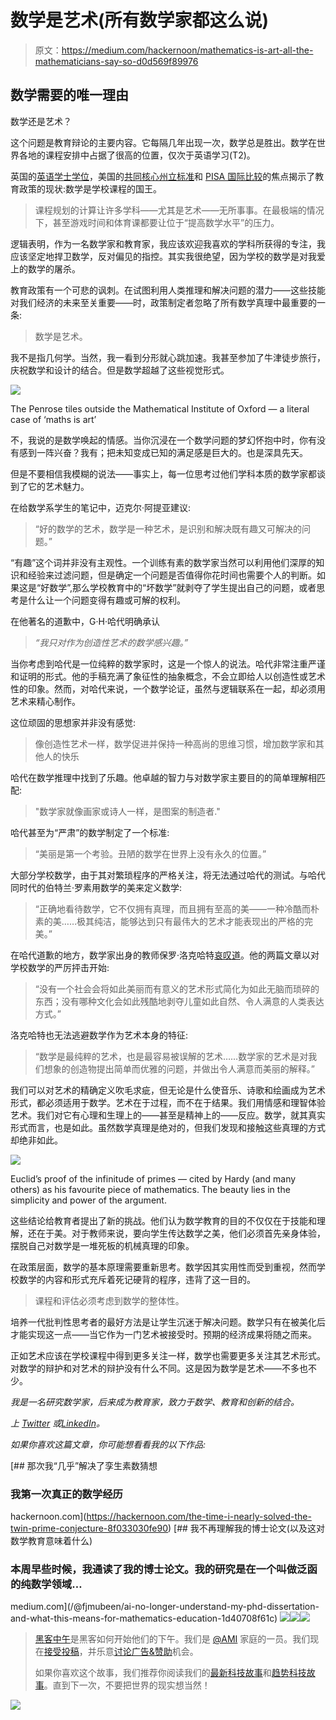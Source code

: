 # 数学是艺术(所有数学家都这么说)

> 原文：<https://medium.com/hackernoon/mathematics-is-art-all-the-mathematicians-say-so-d0d569f89976>

## 数学需要的唯一理由

数学还是艺术？

这个问题是教育辩论的主要内容。它每隔几年出现一次，数学总是胜出。数学在世界各地的课程安排中占据了很高的位置，仅次于英语学习(T2)。

英国的[英语学士学位](https://www.gov.uk/government/publications/english-baccalaureate-ebacc/english-baccalaureate-ebacc)，美国的[共同核心州立标准](http://www.corestandards.org)和 [PISA 国际比较](https://www.oecd.org/pisa/aboutpisa/)的焦点揭示了教育政策的现状:数学是学校课程的国王。

> 课程规划的计算让许多学科——尤其是艺术——无所事事。在最极端的情况下，甚至游戏时间和体育课都要让位于“提高数学水平”的压力。

逻辑表明，作为一名数学家和教育家，我应该欢迎我喜欢的学科所获得的专注，我应该坚定地捍卫数学，反对偏见的指控。其实我很绝望，因为学校的数学是对我爱上的数学的屠杀。

教育政策有一个可悲的讽刺。在试图利用人类推理和解决问题的潜力——这些技能对我们经济的未来至关重要——时，政策制定者忽略了所有数学真理中最重要的一条:

> 数学是艺术。

我不是指几何学。当然，我一看到分形就心跳加速。我甚至参加了牛津徒步旅行，庆祝数学和设计的结合。但是数学超越了这些视觉形式。

![](img/22a53305073216a49ac3b2c0c767244f.png)

The Penrose tiles outside the Mathematical Institute of Oxford — a literal case of ‘maths is art’

不，我说的是数学唤起的情感。当你沉浸在一个数学问题的梦幻怀抱中时，你有没有感到一阵兴奋？我有；把未知变成已知的满足感是巨大的。也是深具先天。

但是不要相信我模糊的说法——事实上，每一位思考过他们学科本质的数学家都谈到了它的艺术魅力。

在给数学系学生的笔记中，迈克尔·阿提亚建议:

> “好的数学的艺术，数学是一种艺术，是识别和解决既有趣又可解决的问题。”

“有趣”这个词并非没有主观性。一个训练有素的数学家当然可以利用他们深厚的知识和经验来过滤问题，但是确定一个问题是否值得你花时间也需要个人的判断。如果这是“好数学”,那么学校教育中的“坏数学”就剥夺了学生提出自己的问题，或者思考是什么让一个问题变得有趣或可解的权利。

在他著名的道歉中，G·H·哈代明确承认

> *“我只对作为创造性艺术的数学感兴趣。”*

当你考虑到哈代是一位纯粹的数学家时，这是一个惊人的说法。哈代非常注重严谨和证明的形式。他的手稿充满了象征性的抽象概念，不会立即给人以创造性或艺术性的印象。然而，对哈代来说，一个数学论证，虽然与逻辑联系在一起，却必须用艺术来精心制作。

这位顽固的思想家并非没有感觉:

> 像创造性艺术一样，数学促进并保持一种高尚的思维习惯，增加数学家和其他人的快乐

哈代在数学推理中找到了乐趣。他卓越的智力与对数学家主要目的的简单理解相匹配:

> "数学家就像画家或诗人一样，是图案的制造者."

哈代甚至为“严肃”的数学制定了一个标准:

> “美丽是第一个考验。丑陋的数学在世界上没有永久的位置。”

大部分学校数学，由于其对繁琐程序的严格关注，将无法通过哈代的测试。与哈代同时代的伯特兰·罗素用数学的美来定义数学:

> “正确地看待数学，它不仅拥有真理，而且拥有至高的美——一种冷酷而朴素的美……极其纯洁，能够达到只有最伟大的艺术才能表现出的严格的完美。”

在哈代道歉的地方，数学家出身的教师保罗·洛克哈特[哀叹道](https://www.maa.org/external_archive/devlin/LockhartsLament.pdf)。他的两篇文章以对学校数学的严厉抨击开始:

> “没有一个社会会将如此美丽而有意义的艺术形式简化为如此无脑而琐碎的东西；没有哪种文化会如此残酷地剥夺儿童如此自然、令人满意的人类表达方式。”

洛克哈特也无法逃避数学作为艺术本身的特征:

> “数学是最纯粹的艺术，也是最容易被误解的艺术……数学家的艺术是对我们想象的创造物提出简单而优雅的问题，并做出令人满意而美丽的解释。”

我们可以对艺术的精确定义吹毛求疵，但无论是什么使音乐、诗歌和绘画成为艺术形式，都必须适用于数学。艺术在于过程，而不在于结果。我们用情感和理智体验艺术。我们对它有心理和生理上的——甚至是精神上的——反应。数学，就其真实形式而言，也是如此。虽然数学真理是绝对的，但我们发现和接触这些真理的方式却绝非如此。

![](img/af07250a0db64339f8c09dd7037a4c09.png)

Euclid’s proof of the infinitude of primes — cited by Hardy (and many others) as his favourite piece of mathematics. The beauty lies in the simplicity and power of the argument.

这些结论给教育者提出了新的挑战。他们认为数学教育的目的不仅仅在于技能和理解，还在于美。对于教师来说，要向学生传达数学之美，他们必须首先亲身体验，摆脱自己对数学是一堆死板的机械真理的印象。

在政策层面，数学的基本原理需要重新思考。数学因其实用性而受到重视，然而学校数学的内容和形式充斥着死记硬背的程序，违背了这一目的。

> 课程和评估必须考虑到数学的整体性。

培养一代批判性思考者的最好方法是让学生沉迷于解决问题。数学只有在被美化后才能实现这一点——当它作为一门艺术被接受时。预期的经济成果将随之而来。

正如艺术应该在学校课程中得到更多关注一样，数学也需要更多关注其艺术形式。对数学的辩护和对艺术的辩护没有什么不同。这是因为数学是艺术——不多也不少。

*我是一名研究数学家，后来成为教育家，致力于数学、教育和创新的结合。*

*上* [*Twitter*](https://twitter.com/fjmubeen) *或*[*LinkedIn*](https://uk.linkedin.com/in/junaidmubeen)*。*

*如果你喜欢这篇文章，你可能想看看我的以下作品:*

[](https://hackernoon.com/the-time-i-nearly-solved-the-twin-prime-conjecture-8f033030fe90) [## 那次我“几乎”解决了孪生素数猜想

### 我第一次真正的数学经历

hackernoon.com](https://hackernoon.com/the-time-i-nearly-solved-the-twin-prime-conjecture-8f033030fe90) [](/@fjmubeen/ai-no-longer-understand-my-phd-dissertation-and-what-this-means-for-mathematics-education-1d40708f61c) [## 我不再理解我的博士论文(以及这对数学教育意味着什么)

### 本周早些时候，我通读了我的博士论文。我的研究是在一个叫做泛函的纯数学领域…

medium.com](/@fjmubeen/ai-no-longer-understand-my-phd-dissertation-and-what-this-means-for-mathematics-education-1d40708f61c) [![](img/50ef4044ecd4e250b5d50f368b775d38.png)](http://bit.ly/HackernoonFB)[![](img/979d9a46439d5aebbdcdca574e21dc81.png)](https://goo.gl/k7XYbx)[![](img/2930ba6bd2c12218fdbbf7e02c8746ff.png)](https://goo.gl/4ofytp)

> [黑客中午](http://bit.ly/Hackernoon)是黑客如何开始他们的下午。我们是 [@AMI](http://bit.ly/atAMIatAMI) 家庭的一员。我们现在[接受投稿](http://bit.ly/hackernoonsubmission)，并乐意[讨论广告&赞助](mailto:partners@amipublications.com)机会。
> 
> 如果你喜欢这个故事，我们推荐你阅读我们的[最新科技故事](http://bit.ly/hackernoonlatestt)和[趋势科技故事](https://hackernoon.com/trending)。直到下一次，不要把世界的现实想当然！

[![](img/be0ca55ba73a573dce11effb2ee80d56.png)](https://goo.gl/Ahtev1)